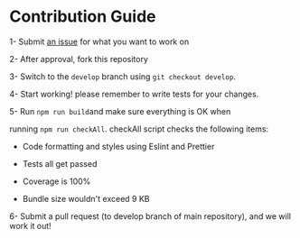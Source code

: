 # Contribution Guide

1- Submit [an issue](https://github.com/Zephinax/ReactDatepickerCalendar/issues/new/choose) for what you want to work on

2- After approval, fork this repository

3- Switch to the `develop` branch using `git checkout develop`.

4- Start working! please remember to write tests for your changes.

5- Run `npm run build`and make sure everything is OK when

running `npm run checkAll`. checkAll script checks the following items:

- Code formatting and styles using Eslint and Prettier

- Tests all get passed

- Coverage is 100%

- Bundle size wouldn&#39;t exceed 9 KB

6- Submit a pull request (to develop branch of main repository), and we will work it out!
